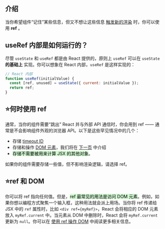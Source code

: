 
## 介绍

当你希望组件“记住”某些信息，但又不想让这些信息 [触发新的渲染](https://zh-hans.react.dev/learn/render-and-commit) 时，你可以使用 **ref** 。

## useRef 内部是如何运行的？

尽管 `useState` 和 `useRef` 都是由 React 提供的，原则上 `useRef` 可以在 `useState` **的基础上** 实现。你可以想象在 React 内部，`useRef` 是这样实现的：

```jsx
// React 内部
function useRef(initialValue) {
  const [ref, unused] = useState({ current: initialValue });
  return ref;
}
```

## ⭐何时使用 ref

通常，当你的组件需要“跳出” React 并与外部 API 通信时，你会用到 ref —— 通常是不会影响组件外观的浏览器 API。以下是这些罕见情况中的几个：

- 存储 [timeout ID](https://developer.mozilla.org/docs/Web/API/setTimeout)
- 存储和操作 [DOM 元素](https://developer.mozilla.org/docs/Web/API/Element)，我们将在 [下一页](https://zh-hans.react.dev/learn/manipulating-the-dom-with-refs) 中介绍
- <mark style="background: #BBFABBA6;">存储不需要被用来计算 JSX 的其他对象</mark>。

如果你的组件需要存储一些值，但不影响渲染逻辑，请选择 ref。

## ⭐ref 和 DOM

你可以将 ref 指向任何值。但是，<mark style="background: #BBFABBA6;">ref 最常见的用法是访问 DOM 元素</mark>。例如，如果你想以编程方式聚焦一个输入框，这种用法就会派上用场。当你将 ref 传递给 JSX 中的 `ref` 属性时，比如 `<div ref={myRef}>`，React 会将相应的 DOM 元素放入 `myRef.current` 中。当元素从 DOM 中删除时，React 会将 `myRef.current` 更新为 `null`。你可以在 [使用 ref 操作 DOM](https://zh-hans.react.dev/learn/manipulating-the-dom-with-refs) 中阅读更多相关信息。